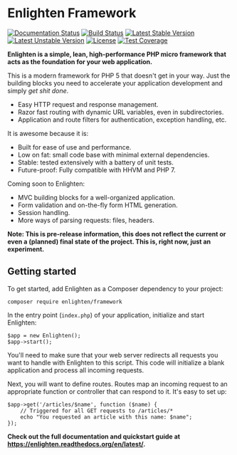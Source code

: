 Enlighten Framework
===

[![Documentation Status](https://img.shields.io/badge/docs-latest-brightgreen.svg?style=flat)](http://enlighten.readthedocs.org/en/latest/)
[![Build Status](https://travis-ci.org/roydejong/Enlighten.svg?branch=master)](https://travis-ci.org/roydejong/Enlighten)
[![Latest Stable Version](https://poser.pugx.org/enlighten/framework/v/stable)](https://packagist.org/packages/enlighten/framework)
[![Latest Unstable Version](https://poser.pugx.org/enlighten/framework/v/unstable)](https://packagist.org/packages/enlighten/framework)
[![License](https://poser.pugx.org/enlighten/framework/license)](https://github.com/roydejong/Enlighten/blob/master/LICENSE.md)
[![Test Coverage](https://codeclimate.com/github/roydejong/Enlighten/badges/coverage.svg)](https://codeclimate.com/github/roydejong/Enlighten/coverage)

**Enlighten is a simple, lean, high-performance PHP micro framework that acts as the foundation for your web application.**

This is a modern framework for PHP 5 that doesn't get in your way. Just the building blocks you need to accelerate your application development and simply *get shit done*. 

- Easy HTTP request and response management.
- Razor fast routing with dynamic URL variables, even in subdirectories.
- Application and route filters for authentication, exception handling, etc.

It is awesome because it is:

- Built for ease of use and performance.
- Low on fat: small code base with minimal external dependencies.
- Stable: tested extensively with a battery of unit tests.
- Future-proof: Fully compatible with HHVM and PHP 7.

Coming soon to Enlighten:

- MVC building blocks for a well-organized application.
- Form validation and on-the-fly form HTML generation.
- Session handling.
- More ways of parsing requests: files, headers.

**Note: This is pre-release information, this does not reflect the current or even a (planned) final state of the project. This is, right now, just an experiment.**

Getting started
---
To get started, add Enlighten as a Composer dependency to your project:

    composer require enlighten/framework

In the entry point (`index.php`) of your application, initialize and start Enlighten:

    $app = new Enlighten();
    $app->start();
    
You'll need to make sure that your web server redirects all requests you want to handle with Enlighten to this script. This code will initialize a blank application and process all incoming requests.

Next, you will want to define routes. Routes map an incoming request to an appropriate function or controller that can respond to it. It's easy to set up:

    $app->get('/articles/$name', function ($name) {
        // Triggered for all GET requests to /articles/*
        echo "You requested an article with this name: $name";
    });

**Check out the full documentation and quickstart guide at 
<https://enlighten.readthedocs.org/en/latest/>.**

